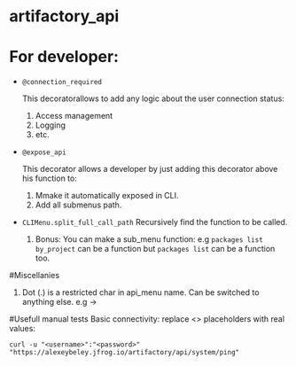 # artifactory_api

# For developer:
* `@connection_required`

   This decoratorallows to add any logic about the user connection status:
   1) Access management
   2) Logging 
   3) etc.

* `@expose_api`

   This decorator allows a developer by just adding this decorator above his function to:
   1) Mmake it automatically exposed in CLI.
   2) Add all submenus path.

* `CLIMenu.split_full_call_path`
   Recursively find the function to be called.
   1) Bonus: You can make a sub_menu function: e.g `packages list by_project` can be a function
      but `packages list` can be a function too.  

#Miscellanies
1) Dot (.) is a restricted char in api_menu name. Can be switched to anything else. e.g ->


#Usefull manual tests
Basic connectivity:
replace <> placeholders with real values:
```commandline
curl -u "<username>":"<password>" "https://alexeybeley.jfrog.io/artifactory/api/system/ping"
```

